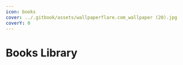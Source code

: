 ```yaml
---
icon: books
cover: ../.gitbook/assets/wallpaperflare.com_wallpaper (20).jpg
coverY: 0
---
```


# Books Library

